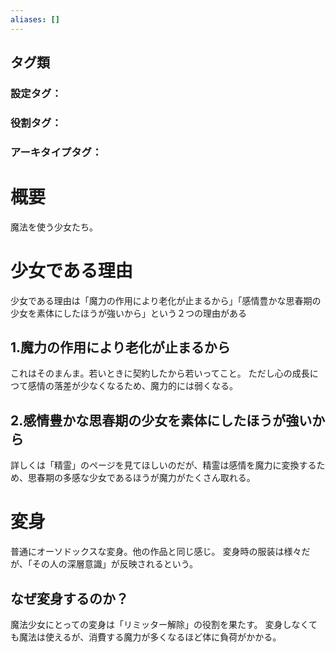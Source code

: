 ```yaml
---
aliases: []
---
```

## タグ類
### 設定タグ：
### 役割タグ：
### アーキタイプタグ：
# 概要
魔法を使う少女たち。
# 少女である理由
少女である理由は「魔力の作用により老化が止まるから」「感情豊かな思春期の少女を素体にしたほうが強いから」という２つの理由がある
## 1.魔力の作用により老化が止まるから
これはそのまんま。若いときに契約したから若いってこと。
ただし心の成長につて感情の落差が少なくなるため、魔力的には弱くなる。
## 2.感情豊かな思春期の少女を素体にしたほうが強いから
詳しくは「精霊」のページを見てほしいのだが、精霊は感情を魔力に変換するため、思春期の多感な少女であるほうが魔力がたくさん取れる。
# 変身
普通にオーソドックスな変身。他の作品と同じ感じ。
変身時の服装は様々だが、「その人の深層意識」が反映されるという。
## なぜ変身するのか？
魔法少女にとっての変身は「リミッター解除」の役割を果たす。
変身しなくても魔法は使えるが、消費する魔力が多くなるほど体に負荷がかかる。